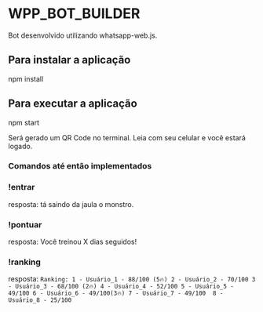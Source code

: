 # WPP_BOT_BUILDER

Bot desenvolvido utilizando whatsapp-web.js.

## Para instalar a aplicação
  npm install
  
  
## Para executar a aplicação
  npm start
  
  Será gerado um QR Code no terminal. Leia com seu celular e você estará logado.
  
  
### Comandos até então implementados
  ### !entrar <Nome>
  
  resposta:
    tá saindo da jaula o monstro.
    
    
   ### !pontuar
   
   resposta:
    Você treinou X dias seguidos!
    
   ### !ranking
   
   resposta:
    ```
    Ranking:
      1 - Usuário_1 - 88/100 (5🔥)
      2 - Usuário_2 - 70/100
      3 - Usuário_3 - 68/100 (2🔥)
      4 - Usuário_4 - 52/100
      5 - Usuário_5 - 49/100
      6 - Usuário_6 - 49/100(3🔥)
      7 - Usuário_7 - 49/100 
      8 - Usuário_8 - 25/100
    ```
    
  
  

